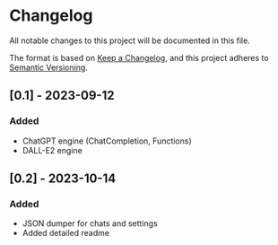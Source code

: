 # Changelog

All notable changes to this project will be documented in this file.

The format is based on [Keep a Changelog](https://keepachangelog.com/en/1.0.0/),
and this project adheres to [Semantic Versioning](https://semver.org/spec/v2.0.0.html).

## [0.1] - 2023-09-12

### Added
- ChatGPT engine (ChatCompletion, Functions)
- DALL-E2 engine

## [0.2] - 2023-10-14

### Added
- JSON dumper for chats and settings
- Added detailed readme
